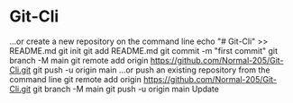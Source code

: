 # Git-Cli
…or create a new repository on the command line
echo "# Git-Cli" >> README.md
git init
git add README.md
git commit -m "first commit"
git branch -M main
git remote add origin https://github.com/Normal-205/Git-Cli.git
git push -u origin main
…or push an existing repository from the command line
git remote add origin https://github.com/Normal-205/Git-Cli.git
git branch -M main
git push -u origin main
Update
